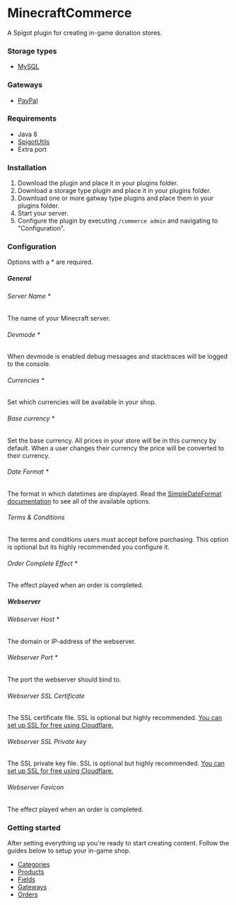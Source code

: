 # MinecraftCommerce
A Spigot plugin for creating in-game donation stores.

### Storage types
* [MySQL](https://github.com/TimvanDijkhuizen/MinecraftCommerce-MySQL)

### Gateways
* [PayPal](https://github.com/TimvanDijkhuizen/MinecraftCommerce-PayPal)

### Requirements
* Java 8
* [SpigotUtils](https://www.spigotmc.org/resources/spigotutils.86830/)
* Extra port

### Installation
1. Download the plugin and place it in your plugins folder.
2. Download a storage type plugin and place it in your plugins folder.
3. Download one or more gatway type plugins and place them in your plugins folder.
2. Start your server.
3. Configure the plugin by executing `/commerce admin` and navigating to "Configuration".

### Configuration
Options with a * are required.

##### General
###### Server Name *
The name of your Minecraft server.

###### Devmode *
When devmode is enabled debug messages and stacktraces will be logged to the console.

###### Currencies *
Set which currencies will be available in your shop.

###### Base currency *
Set the base currency. All prices in your store will be in this currency by default. When a user changes their currency the price will be converted to their currency.

###### Date Format *
The format in which datetimes are displayed. Read the [SimpleDateFormat documentation](https://docs.oracle.com/javase/7/docs/api/java/text/SimpleDateFormat.html) to see all of the available options.

###### Terms & Conditions
The terms and conditions users must accept before purchasing. This option is optional but its highly recommended you configure it.

###### Order Complete Effect *
The effect played when an order is completed.

##### Webserver
###### Webserver Host *
The domain or IP-address of the webserver.

###### Webserver Port *
The port the webserver should bind to.

###### Webserver SSL Certificate
The SSL certificate file. SSL is optional but highly recommended. [You can set up SSL for free using Cloudflare.](setup/SSL_WITH_CLOUDFLARE.md)

###### Webserver SSL Private key
The SSL private key file. SSL is optional but highly recommended. [You can set up SSL for free using Cloudflare.](setup/SSL_WITH_CLOUDFLARE.md)

###### Webserver Favicon
The effect played when an order is completed.

### Getting started
After setting everything up you're ready to start creating content. Follow the guides below to setup your in-game shop.

* [Categories](admin/CATEGORIES.md)
* [Products](admin/PRODUCTS.md)
* [Fields](admin/FIELDS.md)
* [Gateways](admin/GATEWAYS.md)
* [Orders](admin/ORDERS.md)
